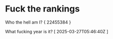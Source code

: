 # Fuck the rankings

Who the hell am I?
{ 22455384 }

What fucking year is it?
[ 2025-03-27T05:46:40Z ]
